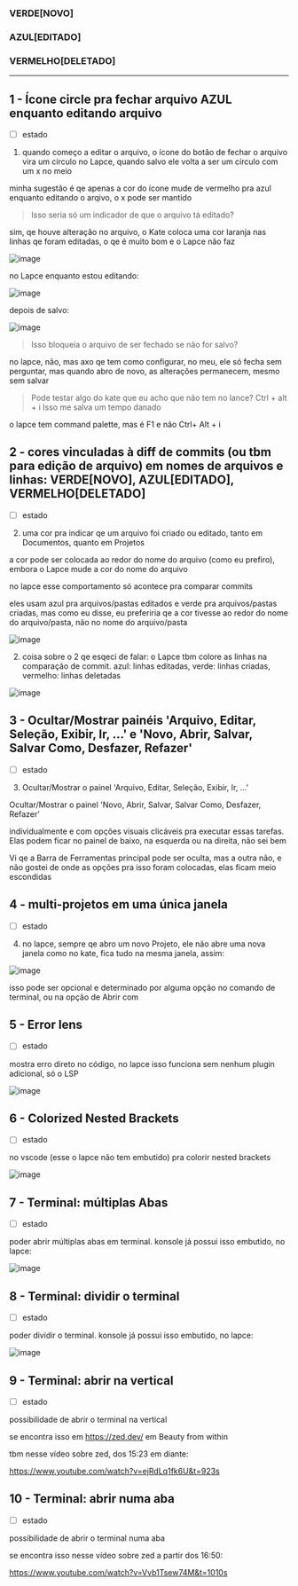 ### VERDE[NOVO]
### AZUL[EDITADO]
### VERMELHO[DELETADO]
___

## 1 - Ícone circle pra fechar arquivo AZUL enquanto editando arquivo
- [ ] estado

1. quando começo a editar o arquivo, o ícone do botão de fechar o arquivo vira um círculo no Lapce, quando salvo ele volta a ser um círculo com um x no meio

minha sugestão é qe apenas a cor do ícone mude de vermelho pra azul enquanto editando o arqivo, o x pode ser mantido

> Isso seria só um indicador de que o arquivo tá editado?

sim, qe houve alteração no arquivo, o Kate coloca uma cor laranja nas linhas qe foram editadas, o qe é muito bom e o Lapce não faz

![image](https://user-images.githubusercontent.com/32280512/225744191-5d6b2e30-503d-460c-83db-5d823d6e3d5c.png)

no Lapce enquanto estou editando:

![image](https://user-images.githubusercontent.com/32280512/225744292-852f4db1-ad7c-4b65-8284-9480fe60ef4c.png)

depois de salvo:

![image](https://user-images.githubusercontent.com/32280512/225744348-9f77e28c-f055-4abb-b714-e60a134f14d3.png)

> Isso bloqueia o arquivo de ser fechado se não for salvo?

no lapce, não, mas axo qe tem como configurar, no meu, ele só fecha sem perguntar, mas quando abro de novo, as alterações permanecem, mesmo sem salvar

> Pode testar algo do kate que eu acho que não tem no lance?
> Ctrl + alt + i
> Isso me salva um tempo danado

o lapce tem command palette, mas é F1 e não Ctrl+ Alt + i

## 2 - cores vinculadas à diff de commits (ou tbm para edição de arquivo) em nomes de arquivos e linhas: VERDE[NOVO], AZUL[EDITADO], VERMELHO[DELETADO]
- [ ] estado

2. uma cor pra indicar qe um arquivo foi criado ou editado, tanto em Documentos, quanto em Projetos

a cor pode ser colocada ao redor do nome do arquivo (como eu prefiro), embora o Lapce mude a cor do nome do arquivo

no lapce esse comportamento só acontece pra comparar commits

eles usam azul pra arquivos/pastas editados e verde pra arquivos/pastas criadas, mas como eu disse, eu preferiria qe a cor tivesse ao redor do nome do arquivo/pasta, não no nome do arquivo/pasta

![image](https://user-images.githubusercontent.com/32280512/225744704-a956533f-e7f0-4cfb-913f-99142b87e71e.png)

2. coisa sobre o 2 qe esqeci de falar: o Lapce tbm colore as linhas na comparação de commit. azul: linhas editadas, verde: linhas criadas, vermelho: linhas deletadas

![image](https://user-images.githubusercontent.com/32280512/225744865-08903799-895a-4ca8-8dd4-c6a53c1ed8db.png)

## 3 - Ocultar/Mostrar painéis 'Arquivo, Editar, Seleção, Exibir, Ir, ...' e 'Novo, Abrir, Salvar, Salvar Como, Desfazer, Refazer'
- [ ] estado

3. Ocultar/Mostrar o painel 'Arquivo, Editar, Seleção, Exibir, Ir, ...'

Ocultar/Mostrar o painel 'Novo, Abrir, Salvar, Salvar Como, Desfazer, Refazer'

individualmente e com opções visuais clicáveis pra executar essas tarefas. Elas podem ficar no painel de baixo, na esquerda ou na direita, não sei bem

Vi qe a Barra de Ferramentas principal pode ser oculta, mas a outra não, e não gostei de onde as opções pra isso foram colocadas, elas ficam meio escondidas

## 4 - multi-projetos em uma única janela
- [ ] estado

4. no lapce, sempre qe abro um novo Projeto, ele não abre uma nova janela como no kate, fica tudo na mesma janela, assim:

![image](https://user-images.githubusercontent.com/32280512/225751154-6771c445-3678-4685-86e0-277904890469.png)

isso pode ser opcional e determinado por alguma opção no comando de terminal, ou na opção de Abrir com

## 5 - Error lens
- [ ] estado

mostra erro direto no código, no lapce isso funciona sem nenhum plugin adicional, só o LSP

![image](https://user-images.githubusercontent.com/32280512/225979404-2e562aae-96bd-4a66-96c0-c5970e750562.png)

## 6 - Colorized Nested Brackets
- [ ] estado

no vscode (esse o lapce não tem embutido) pra colorir nested brackets

![image](https://user-images.githubusercontent.com/32280512/225983395-4bd84a23-25bf-4cac-8277-6c9ba0784801.png)

## 7 - Terminal: múltiplas Abas
- [ ] estado

poder abrir múltiplas abas em terminal. konsole já possui isso embutido, no lapce:

![image](https://user-images.githubusercontent.com/32280512/225984138-f13f1219-e511-43b1-a25f-64f98552c462.png)

## 8 - Terminal: dividir o terminal
- [ ] estado

poder dividir o terminal. konsole já possui isso embutido, no lapce:

![image](https://user-images.githubusercontent.com/32280512/225995901-96428c58-5fe1-47d1-bf66-5d45514e7c91.png)

## 9 - Terminal: abrir na vertical
- [ ] estado

possibilidade de abrir o terminal na vertical

se encontra isso em https://zed.dev/ em Beauty from within

tbm nesse vídeo sobre zed, dos 15:23 em diante:

https://www.youtube.com/watch?v=ejRdLq1fk6U&t=923s

## 10 - Terminal: abrir numa aba
- [ ] estado

possibilidade de abrir o terminal numa aba

se encontra isso nesse vídeo sobre zed a partir dos 16:50:

https://www.youtube.com/watch?v=Vvb1Tsew74M&t=1010s
